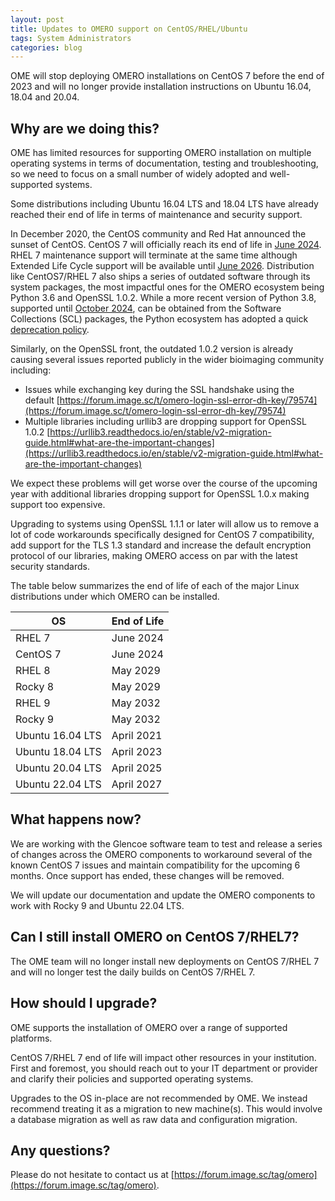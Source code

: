 ```yaml
---
layout: post
title: Updates to OMERO support on CentOS/RHEL/Ubuntu
tags: System Administrators
categories: blog
---
```


OME will stop deploying OMERO installations on CentOS 7 before the end of 2023 and
will no longer provide installation instructions on Ubuntu 16.04, 18.04 and 20.04.


## Why are we doing this?

OME has limited resources for supporting OMERO installation on multiple operating systems in terms of documentation, testing and troubleshooting, so we need to focus on a small number of widely adopted and well-supported systems.

Some distributions including Ubuntu 16.04 LTS and 18.04 LTS have already reached their end of life in terms of maintenance and security support.


In December 2020, the CentOS community and Red Hat announced the sunset of CentOS. CentOS 7 will officially reach its end of life in [June 2024](https://endoflife.date/centos). RHEL 7 maintenance support will terminate at the same time although Extended Life Cycle support will be available until [June 2026](https://endoflife.date/rhel).
Distribution like CentOS7/RHEL 7 also ships a series of outdated software through its system packages, the most impactful ones for the OMERO ecosystem being Python 3.6 and OpenSSL 1.0.2. While a more recent version of Python 3.8, supported until [October 2024](https://endoflife.date/python), can be obtained from the Software Collections (SCL) packages, the Python ecosystem has adopted a quick [deprecation policy](https://numpy.org/neps/nep-0029-deprecation_policy.html). 

Similarly, on the OpenSSL front, the outdated 1.0.2 version is already causing several issues reported publicly in the wider bioimaging community including:

 * Issues while exchanging key during the SSL handshake using the default [https://forum.image.sc/t/omero-login-ssl-error-dh-key/79574](https://forum.image.sc/t/omero-login-ssl-error-dh-key/79574) 
 * Multiple libraries including urllib3 are dropping support for OpenSSL 1.0.2 [https://urllib3.readthedocs.io/en/stable/v2-migration-guide.html#what-are-the-important-changes](https://urllib3.readthedocs.io/en/stable/v2-migration-guide.html#what-are-the-important-changes) 

We expect these problems will get worse over the course of the upcoming year with additional libraries dropping support for OpenSSL 1.0.x making support too expensive.

Upgrading to systems using OpenSSL 1.1.1 or later will allow us to remove a lot of code workarounds specifically designed for CentOS 7 compatibility, add support for the TLS 1.3 standard and increase the default encryption protocol of our libraries, making OMERO access on par with the latest security standards.


The table below summarizes the end of life of each of the major Linux distributions under which OMERO can be installed.

| OS               | End of Life |
|------------------|-------------|
|RHEL 7            | June 2024   |
|CentOS 7          | June 2024   |
|RHEL 8            | May 2029    |
|Rocky 8           | May 2029    |
|RHEL 9            | May 2032    |
|Rocky 9           | May 2032    |
|Ubuntu 16.04 LTS  | April 2021  |
|Ubuntu 18.04 LTS  | April 2023  |
|Ubuntu 20.04 LTS  | April 2025  |
|Ubuntu 22.04 LTS  | April 2027  |

## What happens now?

We are working with the Glencoe software team to test and release a series of changes across the OMERO components to workaround several of the known CentOS 7 issues and maintain compatibility for the upcoming 6 months. Once support has ended, these changes will be removed.

We will update our documentation and update the OMERO components to work with Rocky 9 and Ubuntu 22.04 LTS.

## Can I still install OMERO on CentOS 7/RHEL7?
The OME team will no longer install new deployments on CentOS 7/RHEL 7 and will no longer test the daily builds on CentOS 7/RHEL 7.

## How should I upgrade?

OME supports the installation of OMERO over a range of supported platforms.

CentOS 7/RHEL 7 end of life will impact other resources in your institution. First and foremost, you should reach out to your IT department or provider and clarify their policies and supported operating systems.

Upgrades to the OS in-place are not recommended by OME. We instead recommend treating it as a migration to new machine(s). This would involve a database migration as well as raw data and configuration migration.


## Any questions?

Please do not hesitate to contact us at [https://forum.image.sc/tag/omero](https://forum.image.sc/tag/omero).
